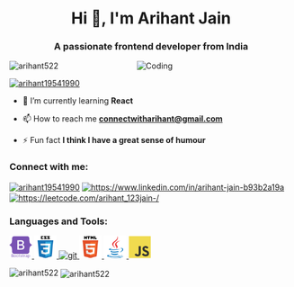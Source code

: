 <h1 align="center">Hi 👋, I'm Arihant Jain</h1>
<h3 align="center">A passionate frontend developer from India</h3>
<img align="right" src="https://camo.githubusercontent.com/cae12fddd9d6982901d82580bdf321d81fb299141098ca1c2d4891870827bf17/68747470733a2f2f6d69726f2e6d656469756d2e636f6d2f6d61782f313336302f302a37513379765349765f7430696f4a2d5a2e676966" alt="Coding" width="55%"></img>

<p align="left"> <img src="https://komarev.com/ghpvc/?username=arihant522&label=Profile%20views&color=0e75b6&style=flat" alt="arihant522" /> </p>

<p align="left"> <a href="https://twitter.com/arihant19541990" target="blank"><img src="https://img.shields.io/twitter/follow/arihant19541990?logo=twitter&style=for-the-badge" alt="arihant19541990" /></a> </p>

- 🌱 I’m currently learning **React**

- 📫 How to reach me **connectwitharihant@gmail.com**

- ⚡ Fun fact **I think I have a great sense of humour**

<h3 align="left">Connect with me:</h3>
<p align="left">
<a href="https://twitter.com/arihant19541990" target="blank"><img align="center" src="https://raw.githubusercontent.com/rahuldkjain/github-profile-readme-generator/master/src/images/icons/Social/twitter.svg" alt="arihant19541990" height="30" width="40" /></a>
<a href="https://linkedin.com/in/https://www.linkedin.com/in/arihant-jain-b93b2a19a" target="blank"><img align="center" src="https://raw.githubusercontent.com/rahuldkjain/github-profile-readme-generator/master/src/images/icons/Social/linked-in-alt.svg" alt="https://www.linkedin.com/in/arihant-jain-b93b2a19a" height="30" width="40" /></a>
<a href="https://www.leetcode.com/https://leetcode.com/arihant_123jain-/" target="blank"><img align="center" src="https://raw.githubusercontent.com/rahuldkjain/github-profile-readme-generator/master/src/images/icons/Social/leet-code.svg" alt="https://leetcode.com/arihant_123jain-/" height="30" width="40" /></a>
</p>

<h3 align="left">Languages and Tools:</h3>
<p align="left"> <a href="https://getbootstrap.com" target="_blank" rel="noreferrer"> <img src="https://raw.githubusercontent.com/devicons/devicon/master/icons/bootstrap/bootstrap-plain-wordmark.svg" alt="bootstrap" width="40" height="40"/> </a> <a href="https://www.w3schools.com/css/" target="_blank" rel="noreferrer"> <img src="https://raw.githubusercontent.com/devicons/devicon/master/icons/css3/css3-original-wordmark.svg" alt="css3" width="40" height="40"/> </a> <a href="https://git-scm.com/" target="_blank" rel="noreferrer"> <img src="https://www.vectorlogo.zone/logos/git-scm/git-scm-icon.svg" alt="git" width="40" height="40"/> </a> <a href="https://www.w3.org/html/" target="_blank" rel="noreferrer"> <img src="https://raw.githubusercontent.com/devicons/devicon/master/icons/html5/html5-original-wordmark.svg" alt="html5" width="40" height="40"/> </a> <a href="https://www.java.com" target="_blank" rel="noreferrer"> <img src="https://raw.githubusercontent.com/devicons/devicon/master/icons/java/java-original.svg" alt="java" width="40" height="40"/> </a> <a href="https://developer.mozilla.org/en-US/docs/Web/JavaScript" target="_blank" rel="noreferrer"> <img src="https://raw.githubusercontent.com/devicons/devicon/master/icons/javascript/javascript-original.svg" alt="javascript" width="40" height="40"/> </a> </p>

<p><img align="left" src="https://github-readme-stats.vercel.app/api/top-langs?username=arihant522&show_icons=true&locale=en&layout=compact" alt="arihant522" /></p>

<p>&nbsp;<img align="center" src="https://github-readme-stats.vercel.app/api?username=arihant522&show_icons=true&locale=en" alt="arihant522" /></p>
